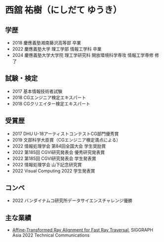 # 西舘 祐樹（にしだて ゆうき）

## 学歴

- 2018 慶應義塾湘南藤沢高等部 卒業
- 2022 慶應義塾大学 理工学部 情報工学科 卒業
- 2024 慶應義塾大学大学院 理工学研究科 開放環境科学専攻 情報工学専修 修了

## 試験・検定

- 2017 基本情報技術者試験
- 2018 CGエンジニア検定エキスパート
- 2018 CGクリエイター検定エキスパート

## 受賞歴

- 2017 DHU U-18アーティストコンテストCG部門優秀賞
- 2019 文部科学大臣賞（CGエンジニア検定満点による）
- 2022 情報処理学会 第84回全国大会 学生奨励賞
- 2022 第185回 CGVI研究発表会 優秀研究発表賞
- 2022 第185回 CGVI研究発表会 学生発表賞
- 2022 情報処理学会 山下記念研究賞
- 2022 Visual Computing 2022 学生発表賞

## コンペ

- 2022 バンダイナムコ研究所データサイエンスチャレンジ優勝

## 主な業績

- <a href="https://dl.acm.org/doi/10.1145/3550340.3564228">Affine-Transformed Ray Alignment for Fast Ray Traversal</a>, SIGGRAPH Asia 2022 Technical Communications
